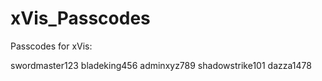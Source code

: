 # xVis_Passcodes

Passcodes for xVis:

swordmaster123
bladeking456
adminxyz789
shadowstrike101
dazza1478
